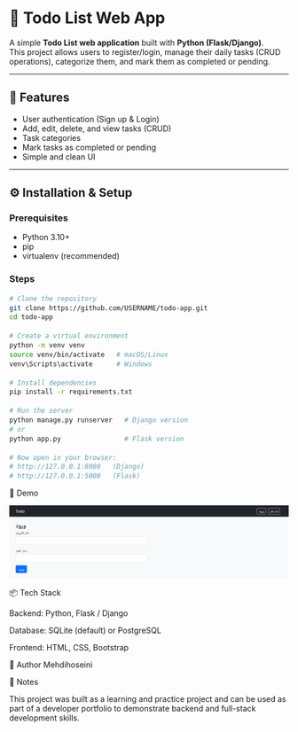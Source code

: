 # 📝 Todo List Web App

A simple **Todo List web application** built with **Python (Flask/Django)**.  
This project allows users to register/login, manage their daily tasks (CRUD operations), categorize them, and mark them as completed or pending.

---

## 🚀 Features
- User authentication (Sign up & Login)
- Add, edit, delete, and view tasks (CRUD)
- Task categories
- Mark tasks as completed or pending
- Simple and clean UI

---

## ⚙️ Installation & Setup

### Prerequisites
- Python 3.10+
- pip
- virtualenv (recommended)

### Steps
```bash
# Clone the repository
git clone https://github.com/USERNAME/todo-app.git
cd todo-app

# Create a virtual environment
python -m venv venv
source venv/bin/activate   # macOS/Linux
venv\Scripts\activate      # Windows

# Install dependencies
pip install -r requirements.txt

# Run the server
python manage.py runserver   # Django version
# or
python app.py                # Flask version

# Now open in your browser:
# http://127.0.0.1:8000   (Django)
# http://127.0.0.1:5000   (Flask)
```
🎥 Demo

![Demo](Todo.gif)

📦 Tech Stack

Backend: Python, Flask / Django

Database: SQLite (default) or PostgreSQL

Frontend: HTML, CSS, Bootstrap


👤 Author
Mehdihoseini

📌 Notes

This project was built as a learning and practice project and can be used as part of a developer portfolio to demonstrate backend and full-stack development skills.
